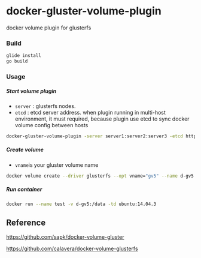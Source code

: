 # docker-gluster-volume-plugin

docker volume plugin for glusterfs

### Build

```sh
glide install
go build
```

### Usage

##### Start volume plugin

- `server` :  glusterfs nodes. 
- `etcd` : etcd server address. when plugin running in multi-host environment, it must required, because plugin use etcd to sync docker volume config between hosts

```sh
docker-gluster-volume-plugin -server server1:server2:server3 -etcd http://<ip>:<port>
```

##### Create volume

- `vname`is your gluster volume name

```sh
docker volume create --driver glusterfs --opt vname="gv5" --name d-gv5
```

##### Run container

```sh
docker run --name test -v d-gv5:/data -td ubuntu:14.04.3
```

## Reference

https://github.com/sapk/docker-volume-gluster

https://github.com/calavera/docker-volume-glusterfs
